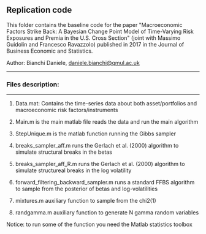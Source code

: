 ## Replication code

This folder contains the baseline code for the paper "Macroeconomic Factors Strike Back: A Bayesian Change Point Model of Time-Varying Risk Exposures and Premia in the U.S. Cross Section" (joint with Massimo Guidolin and Francesco Ravazzolo) published in 2017 in the Journal of Business Economic and Statistics. 

Author: Bianchi Daniele, daniele.bianchi@qmul.ac.uk

------------------------------------------------------------------------------------------------

### Files description:
------------------------------------------------------------------------------------------------

1. Data.mat: Contains the time-series data about both asset/portfolios and macroeconomic risk factors/instruments

2. Main.m is the main matlab file reads the data and run the main algorithm

3. StepUnique.m is the matlab function running the Gibbs sampler

4. breaks_sampler_aff.m runs the Gerlach et al. (2000) algorithm to simulate structural breaks in the betas

5. breaks_sampler_aff_R.m runs the Gerlach et al. (2000) algorithm to simulate structureal breaks in the log volatility

6. forward_filtering_backward_sampler.m runs a standard FFBS algorithm to sample from the posterior of betas and log-volatilities

7. mixtures.m auxiliary function to sample from the chi2(1) 

8. randgamma.m auxiliary function to generate N gamma random variables

Notice: to run some of the function you need the Matlab statistics toolbox
